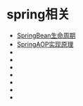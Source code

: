 # spring相关


- [SpringBean生命周期](./SpringBean生命周期.md)
- [SpringAOP实现原理](./SpringAOP实现原理.md)
- []()
- []()
- []()
- []()
- []()
- []()
- []()